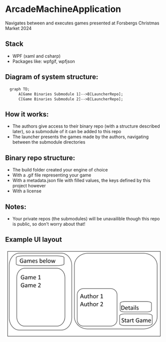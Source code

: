 # ArcadeMachineApplication
 Navigates between and executes games presented at Forsbergs Christmas Market 2024

## Stack
* WPF (xaml and csharp)
* Packages like: wpfgif, wpfjson

## Diagram of system structure:
```mermaid
  graph TD;
      A[Game Binaries Submodule 1]-->B[LauncherRepo];
      C[Game Binaries Submodule 2]-->B[LauncherRepo];
```

## How it works:
* The authors give access to their binary repo (with a structure described later), so a submodule of it can be added to this repo
* The launcher presents the games made by the authors, navigating between the submodule directories

## Binary repo structure:
* The build folder created your engine of choice
* With a .gif file representing your game
* With a metadata.json file with filled values, the keys defined by this project however
* With a license

## Notes:
* Your private repos (the submodules) will be unavailible though this repo is public, so don't worry about that!

## Example UI layout 
![UI](ArcadeMachineUI.png)
